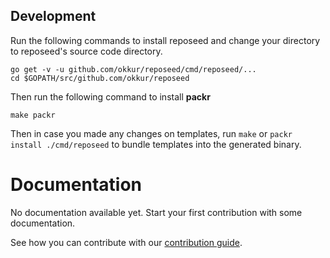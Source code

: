<!--
Copyright 2017 - The Reposeed authors
This work is licensed under a Creative Commons Attribution-ShareAlike 4.0 International License;
you may not use this file except in compliance with the License.
You may obtain a copy of the License at
    https://creativecommons.org/licenses/by-sa/4.0/legalcode
Unless required by applicable law or agreed to in writing, documentation
distributed under the License is distributed on an "AS IS" BASIS,
WITHOUT WARRANTIES OR CONDITIONS OF ANY KIND, either express or implied.
See the License for the specific language governing permissions and
limitations under the License.
-->


## Development
Run the following commands to install reposeed and change your directory to reposeed's source code directory.
```
go get -v -u github.com/okkur/reposeed/cmd/reposeed/...
cd $GOPATH/src/github.com/okkur/reposeed
```

Then run the following command to install **packr**
```
make packr
```

Then in case you made any changes on templates, run ```make``` or ```packr install ./cmd/reposeed``` to bundle templates into the generated binary.
# Documentation

No documentation available yet. Start your first contribution with some documentation.

See how you can contribute with our [contribution guide](/CONTRIBUTING.md).
